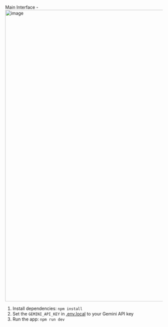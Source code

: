 Main Interface -
<img width="1918" height="930" alt="image" src="https://github.com/user-attachments/assets/27cbb8aa-df02-4dc6-b2f8-d2532fb6be0d" />

1. Install dependencies:
   `npm install`
2. Set the `GEMINI_API_KEY` in [.env.local](.env.local) to your Gemini API key
3. Run the app:
   `npm run dev`
